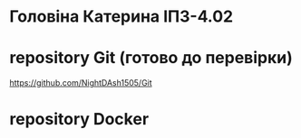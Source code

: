 # Головіна Катерина ІПЗ-4.02

# repository Git (готово до перевірки)

https://github.com/NightDAsh1505/Git



# repository Docker
